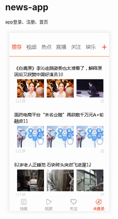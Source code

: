 # news-app

app登录、注册、首页<br>

![app功能展示动图](https://github.com/Tinayu0915/news-app/blob/master/app.gif)

